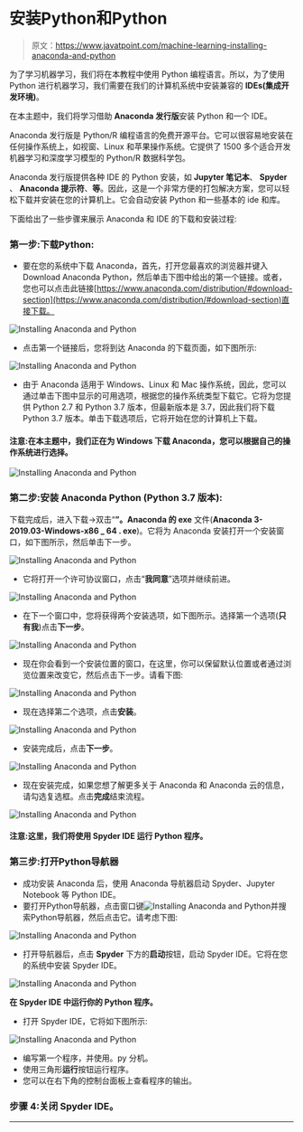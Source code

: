 # 安装Python和Python

> 原文：<https://www.javatpoint.com/machine-learning-installing-anaconda-and-python>

为了学习机器学习，我们将在本教程中使用 Python 编程语言。所以，为了使用 Python 进行机器学习，我们需要在我们的计算机系统中安装兼容的 **IDEs(集成开发环境)**。

在本主题中，我们将学习借助 **Anaconda 发行版**安装 Python 和一个 IDE。

Anaconda 发行版是 Python/R 编程语言的免费开源平台。它可以很容易地安装在任何操作系统上，如视窗、Linux 和苹果操作系统。它提供了 1500 多个适合开发机器学习和深度学习模型的 Python/R 数据科学包。

Anaconda 发行版提供各种 IDE 的 Python 安装，如 **Jupyter 笔记本**、 **Spyder** 、 **Anaconda 提示符**、**等**。因此，这是一个非常方便的打包解决方案，您可以轻松下载并安装在您的计算机上。它会自动安装 Python 和一些基本的 ide 和库。

下面给出了一些步骤来展示 Anaconda 和 IDE 的下载和安装过程:

### 第一步:下载Python:

*   要在您的系统中下载 Anaconda，首先，打开您最喜欢的浏览器并键入 Download Anaconda Python，然后单击下图中给出的第一个链接。或者，您也可以点击此链接[https://www.anaconda.com/distribution/#download-section](https://www.anaconda.com/distribution/#download-section)直接下载。

![Installing Anaconda and Python](img/7330a999941acf935d01c52d85bf41a0.png)

*   点击第一个链接后，您将到达 Anaconda 的下载页面，如下图所示:

![Installing Anaconda and Python](img/383991cf83120534a7d580f84b18f27b.png)

*   由于 Anaconda 适用于 Windows、Linux 和 Mac 操作系统，因此，您可以通过单击下图中显示的可用选项，根据您的操作系统类型下载它。它将为您提供 Python 2.7 和 Python 3.7 版本，但最新版本是 3.7，因此我们将下载 Python 3.7 版本。单击下载选项后，它将开始在您的计算机上下载。

#### 注意:在本主题中，我们正在为 Windows 下载 Anaconda，您可以根据自己的操作系统进行选择。

![Installing Anaconda and Python](img/a300bf6a6f6f768fdc057ffa586a9061.png)

### 第二步:安装 Anaconda Python (Python 3.7 版本):

下载完成后，进入下载→双击“**”。Anaconda 的 exe** 文件(**Anaconda 3-2019.03-Windows-x86 _ 64 . exe**)。它将为 Anaconda 安装打开一个安装窗口，如下图所示，然后单击下一步。

![Installing Anaconda and Python](img/202b9d37ce40414c8bbea6def3750f65.png)

*   它将打开一个许可协议窗口，点击“**我同意**”选项并继续前进。

![Installing Anaconda and Python](img/2872fe0a84c95ea7ac27028dfe79f4b5.png)

*   在下一个窗口中，您将获得两个安装选项，如下图所示。选择第一个选项(**只有我**)点击**下一步**。

![Installing Anaconda and Python](img/8850ed6dbd26ec7ab3cbcf10bcf8b1e2.png)

*   现在你会看到一个安装位置的窗口，在这里，你可以保留默认位置或者通过浏览位置来改变它，然后点击下一步。请看下图:

![Installing Anaconda and Python](img/e5a0a32208cd60f499e461a2949414cd.png)

*   现在选择第二个选项，点击**安装**。

![Installing Anaconda and Python](img/9002fabddd30561d3a4b02c6bd655918.png)

*   安装完成后，点击**下一步**。

![Installing Anaconda and Python](img/2b8114d67aaa3066fd93cc1b0b730a0d.png)

*   现在安装完成，如果您想了解更多关于 Anaconda 和 Anaconda 云的信息，请勾选复选框。点击**完成**结束流程。

![Installing Anaconda and Python](img/e00920989726404e8298facf60e21bd4.png)

#### 注意:这里，我们将使用 Spyder IDE 运行 Python 程序。

### 第三步:打开Python导航器

*   成功安装 Anaconda 后，使用 Anaconda 导航器启动 Spyder、Jupyter Notebook 等 Python IDE。
*   要打开Python导航器，点击窗口键![Installing Anaconda and Python](img/db388480431a285ae8d3e147b1d0247d.png)并搜索Python导航器，然后点击它。请考虑下图:

![Installing Anaconda and Python](img/766e287856615f0b36397648e3f47c55.png)

*   打开导航器后，点击 **Spyder** 下方的**启动**按钮，启动 Spyder IDE。它将在您的系统中安装 Spyder IDE。

![Installing Anaconda and Python](img/6d360a8728a79296b18b6c08ba700678.png)

**在 Spyder IDE 中运行你的 Python 程序。**

*   打开 Spyder IDE，它将如下图所示:

![Installing Anaconda and Python](img/f9618efa8f46056d624a196855b162b2.png)

*   编写第一个程序，并使用。py 分机。
*   使用三角形**运行**按钮运行程序。
*   您可以在右下角的控制台面板上查看程序的输出。

### 步骤 4:关闭 Spyder IDE。

* * *